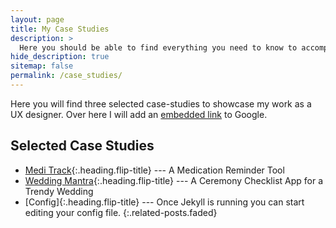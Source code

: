 ```yaml
---
layout: page
title: My Case Studies
description: >
  Here you should be able to find everything you need to know to accomplish the most common tasks when blogging with Hydejack.
hide_description: true
sitemap: false
permalink: /case_studies/
---
```


Here you will find three selected case-studies to showcase my work as a UX designer.
Over here I will add an [embedded link](https://www.google.com) to Google.

## Selected Case Studies
* [Medi Track]{:.heading.flip-title} --- A Medication Reminder Tool
* [Wedding Mantra]{:.heading.flip-title} --- A Ceremony Checklist App for a Trendy Wedding
* [Config]{:.heading.flip-title} --- Once Jekyll is running you can start editing your config file.
{:.related-posts.faded}


[medi track]: case_study_1.md
[wedding mantra]: case_study_2.md
